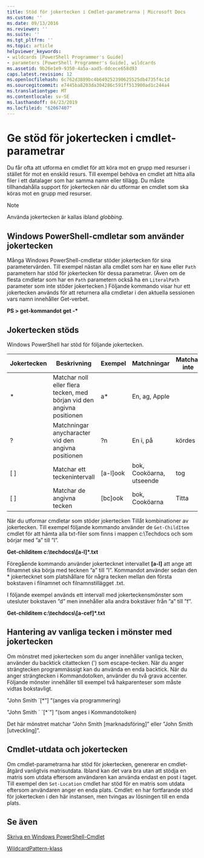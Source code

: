 ```yaml
---
title: Stöd för jokertecken i Cmdlet-parametrarna | Microsoft Docs
ms.custom: ''
ms.date: 09/13/2016
ms.reviewer: ''
ms.suite: ''
ms.tgt_pltfrm: ''
ms.topic: article
helpviewer_keywords:
- wildcards [PowerShell Programmer's Guide]
- parameters [PowerShell Programmer's Guide], wildcards
ms.assetid: 9b26e1e9-9350-4a5a-aad5-ddcece658d93
caps.latest.revision: 12
ms.openlocfilehash: 6c762d3889bc4b649252390625525db4735f4c1d
ms.sourcegitcommit: e7445ba8203da304286c591ff513900ad1c244a4
ms.translationtype: MT
ms.contentlocale: sv-SE
ms.lasthandoff: 04/23/2019
ms.locfileid: "62067407"
---
```

# <a name="supporting-wildcard-characters-in-cmdlet-parameters"></a>Ge stöd för jokertecken i cmdlet-parametrar

Du får ofta att utforma en cmdlet för att köra mot en grupp med resurser i stället för mot en enskild resurs. Till exempel behöva en cmdlet att hitta alla filer i ett datalager som har samma namn eller tillägg. Du måste tillhandahålla support för jokertecken när du utformar en cmdlet som ska köras mot en grupp med resurser.

> [!NOTE]
> Använda jokertecken är kallas ibland *globbing*.

## <a name="windows-powershell-cmdlets-that-use-wildcards"></a>Windows PowerShell-cmdletar som använder jokertecken

 Många Windows PowerShell-cmdletar stöder jokertecken för sina parametervärden. Till exempel nästan alla cmdlet som har en `Name` eller `Path` parametern har stöd för jokertecken för dessa parametrar. (Även om de flesta cmdletar som har en `Path` parametern också ha en `LiteralPath` parameter som inte stöder jokertecken.) Följande kommando visar hur ett jokertecken används för att returnera alla cmdletar i den aktuella sessionen vars namn innehåller Get-verbet.

 **PS > get-kommandot get -\***

## <a name="supported-wildcard-characters"></a>Jokertecken stöds

Windows PowerShell har stöd för följande jokertecken.

|Jokertecken|Beskrivning|Exempel|Matchningar|Matchar inte|
|------------------------|-----------------|-------------|-------------|--------------------|
|*|Matchar noll eller flera tecken, med början vid den angivna positionen|a*|En, ag, Apple||
|?|Matchningar anycharacter vid den angivna positionen|?n|En i, på|kördes|
|[ ]|Matchar ett teckenintervall|[a-l]ook|bok, Cooköarna, utseende|tog|
|[ ]|Matchar de angivna tecken|[bc]ook|bok, Cooköarna|Titta|

När du utformar cmdletar som stöder jokertecken Tillåt kombinationer av jokertecken. Till exempel följande kommando använder de `Get-ChildItem` cmdlet för att hämta alla txt-filer som finns i mappen c:\Techdocs och som börjar med ”a” till ”l”.

**Get-childitem c:\techdocs\\[a-l]\*.txt**

Föregående kommando använder jokertecknet intervallet **[a-l]** att ange att filnamnet ska börja med tecknen ”a” till ”l”. Kommandot använder sedan den * jokertecknet som platshållare för några tecken mellan den första bokstaven i filnamnet och filnamnstillägget .txt.

I följande exempel används ett intervall med jokerteckensmönster som utesluter bokstaven ”d” men innehåller alla andra bokstäver från ”a” till ”f”.

**Get-childitem c:\techdocs\\[a-cef]\*.txt**

## <a name="handling-literal-characters-in-wildcard-patterns"></a>Hantering av vanliga tecken i mönster med jokertecken

Om mönstret med jokertecken som du anger innehåller vanliga tecken, använder du backtick citattecken (') som escape-tecken. När du anger strängtecken programmässigt kan du använda en enda backtick. När du anger strängtecken i Kommandotolken, använder du två grava accenter. Följande mönster innehåller till exempel två hakparenteser som måste vidtas bokstavligt.

”John Smith \`[*”] ”(anges via programmering)

”John Smith \` \`[*\`”] ”(som anges i Kommandotolken)

Det här mönstret matchar ”John Smith [marknadsföring]” eller ”John Smith [utveckling]”.

## <a name="cmdlet-output-and-wildcard-characters"></a>Cmdlet-utdata och jokertecken

Om cmdlet-parametrarna har stöd för jokertecken, genererar en cmdlet-åtgärd vanligtvis matrisutdata. Ibland kan det vara bra utan att stödja en matris som utdata eftersom användaren kan använda endast en post i taget. Till exempel den `Set-Location` cmdlet har stöd för en matris som utdata eftersom användaren anger en enda plats. Cmdlet: en har fortfarande stöd för jokertecken i den här instansen, men tvingas av lösningen till en enda plats.

## <a name="see-also"></a>Se även

[Skriva en Windows PowerShell-Cmdlet](./writing-a-windows-powershell-cmdlet.md)

[WildcardPattern-klass](/dotnet/api/system.management.automation.wildcardpattern)
